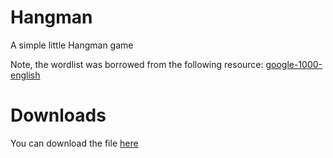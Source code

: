 # Hangman
A simple little Hangman game

Note, the wordlist was borrowed from the following resource:
[google-1000-english](https://github.com/first20hours/google-10000-english)

# Downloads
You can download the file [here](Hangman.zip)
